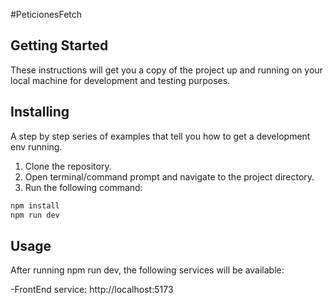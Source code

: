 #PeticionesFetch 

## Getting Started

These instructions will get you a copy of the project up and running on your local machine for development and testing purposes.

## Installing

A step by step series of examples that tell you how to get a development env running.

1. Clone the repository.
2. Open terminal/command prompt and navigate to the project directory.
3. Run the following command:

```bash
npm install 
npm run dev
```
## Usage

After running npm run dev, the following services will be available:

-FrontEnd service: http://localhost:5173